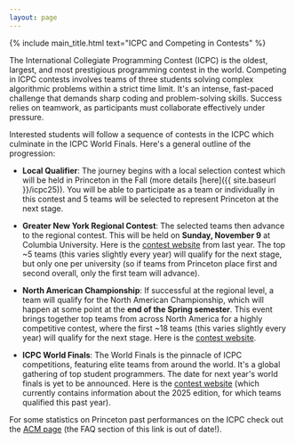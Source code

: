```yaml
---
layout: page
---
```


{% include main_title.html text="ICPC and Competing in Contests" %}

The International Collegiate Programming Contest (ICPC) is the oldest,
largest, and most prestigious programming contest in the
world. Competing in ICPC contests involves teams of three students
solving complex algorithmic problems within a strict time limit. It's
an intense, fast-paced challenge that demands sharp coding and
problem-solving skills. Success relies on teamwork, as participants
must collaborate effectively under pressure.

Interested students will follow a sequence of contests in the ICPC
which culminate in the ICPC World Finals. Here's a general outline of
the progression:

* **Local Qualifier**: The journey begins with a local selection contest which
    will be held in Princeton in the Fall (more details [here]({{ site.baseurl
    }}/icpc25)). You will be able to participate as a team or individually in
    this contest and 5 teams will be selected to represent Princeton at the next
    stage.

* **Greater New York Regional Contest**: The selected teams then
    advance to the regional contest. This will be held on **Sunday,
    November 9** at Columbia University. Here is the [contest
    website](https://gny.na.icpc.global/) from last year. The top ~5
    teams (this varies slightly every year) will qualify for the next
    stage, but only one per university (so if teams from Princeton
    place first and second overall, only the first team will advance).

* **North American Championship**: If successful at the regional
    level, a team will qualify for the North American Championship,
    which will happen at some point at the **end of the Spring
    semester**. This event brings together top teams from across North
    America for a highly competitive contest, where the first ~18
    teams (this varies slightly every year) will qualify for the next
    stage. Here is the [contest website](https://nac.icpc.global/).

* **ICPC World Finals**: The World Finals is the pinnacle of ICPC
    competitions, featuring elite teams from around the world. It's a
    global gathering of top student programmers. The date for next
    year's world finals is yet to be announced. Here is the [contest
    website](https://worldfinals.icpc.global) (which currently
    contains information about the 2025 edition, for which teams
    qualified this past year).

For some statistics on Princeton past performances on the ICPC check
out the [ACM page](http://princeton.acm.org/events/icpc/index.html)
(the FAQ section of this link is out of date!).